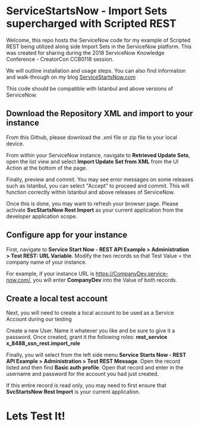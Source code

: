 # ServiceStartsNow - Import Sets supercharged with Scripted REST

Welcome, this repo hosts the ServiceNow code for my example of Scripted REST being utilized along side Import Sets in the ServiceNow platform.
This was created for sharing during the 2018 ServiceNow Knowledge Conference - CreatorCon CCB0118 session.

We will outline installation and usage steps. You can also find information and walk-through on my blog [ServiceStartsNow.com](https://servicestartsnow.com/category/project/scripted-rest-in-import-sets/)

This code should be compatible with Istanbul and above versions of ServiceNow.

## Download the Repository XML and import to your instance
From this Github, please download the .xml file or zip file to your local device.

From within your ServiceNow instance, navigate to **Retrieved Update Sets**, open the list view and select 
**Import Update Set from XML** from the UI Action at the bottom of the page.

Finally, preview and commit. You may see error messages on some releases such as Istanbul, you can select "Accept" to proceed and commit. This will function correctly within Istanbul and above releases of ServiceNow.

Once this is done, you may want to refresh your browser page. Please activate **SvcStartsNow Rest Import** as your current application from the developer application scope.

## Configure app for your instance
First, navigate to **Service Start Now - REST API Example > Administration > Test REST: URL Variable**.
Modify the two records so that Test Value = the company name of your instance.

For example, if your instance URL is https://CompanyDev.service-now.com/, you will enter **CompanyDev** into the Value of both records.

## Create a local test account
Next, you will need to create a local account to be used as a Service Account during our testing

Create a new User. Name it whatever you like and be sure to give it a password.
Once created, grant it the following roles:
**rest_service**
**x_8488_ssn_rest.import_role**

Finally, you will select from the left side menu **Service Starts Now - REST API Example > Administration > Test REST Message**.
Open the record listed and then find **Basic auth profile**. Open that record and enter in the username and password for the account you had just created.

If this entire record is read only, you may need to first ensure that **SvcStartsNow Rest Import** is your current application.

# Lets Test It!
